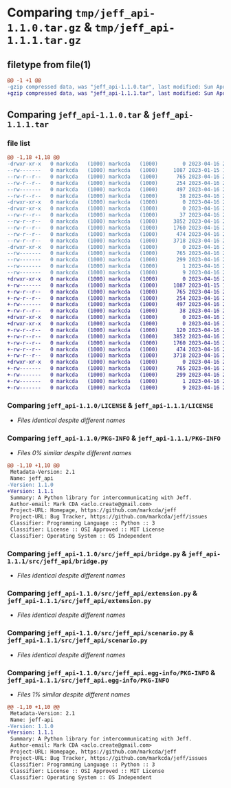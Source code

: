 # Comparing `tmp/jeff_api-1.1.0.tar.gz` & `tmp/jeff_api-1.1.1.tar.gz`

## filetype from file(1)

```diff
@@ -1 +1 @@
-gzip compressed data, was "jeff_api-1.1.0.tar", last modified: Sun Apr 16 22:44:01 2023, max compression
+gzip compressed data, was "jeff_api-1.1.1.tar", last modified: Sun Apr 16 22:47:11 2023, max compression
```

## Comparing `jeff_api-1.1.0.tar` & `jeff_api-1.1.1.tar`

### file list

```diff
@@ -1,18 +1,18 @@
-drwxr-xr-x   0 markcda   (1000) markcda   (1000)        0 2023-04-16 22:44:01.269208 jeff_api-1.1.0/
--rw-------   0 markcda   (1000) markcda   (1000)     1087 2023-01-15 14:50:00.000000 jeff_api-1.1.0/LICENSE
--rw-r--r--   0 markcda   (1000) markcda   (1000)      765 2023-04-16 22:44:01.265208 jeff_api-1.1.0/PKG-INFO
--rw-r--r--   0 markcda   (1000) markcda   (1000)      254 2023-04-16 22:22:30.000000 jeff_api-1.1.0/README.md
--rw-------   0 markcda   (1000) markcda   (1000)      497 2023-04-16 22:43:14.000000 jeff_api-1.1.0/pyproject.toml
--rw-r--r--   0 markcda   (1000) markcda   (1000)       38 2023-04-16 22:44:01.269208 jeff_api-1.1.0/setup.cfg
-drwxr-xr-x   0 markcda   (1000) markcda   (1000)        0 2023-04-16 22:44:01.155211 jeff_api-1.1.0/src/
-drwxr-xr-x   0 markcda   (1000) markcda   (1000)        0 2023-04-16 22:44:01.259209 jeff_api-1.1.0/src/jeff_api/
--rw-r--r--   0 markcda   (1000) markcda   (1000)       37 2023-04-16 21:52:39.000000 jeff_api-1.1.0/src/jeff_api/__init__.py
--rw-r--r--   0 markcda   (1000) markcda   (1000)     3852 2023-04-16 22:14:07.000000 jeff_api-1.1.0/src/jeff_api/bridge.py
--rw-r--r--   0 markcda   (1000) markcda   (1000)     1760 2023-04-16 22:42:49.000000 jeff_api-1.1.0/src/jeff_api/extension.py
--rw-r--r--   0 markcda   (1000) markcda   (1000)      474 2023-04-16 22:31:38.000000 jeff_api-1.1.0/src/jeff_api/message.py
--rw-r--r--   0 markcda   (1000) markcda   (1000)     3718 2023-04-16 22:35:08.000000 jeff_api-1.1.0/src/jeff_api/scenario.py
-drwxr-xr-x   0 markcda   (1000) markcda   (1000)        0 2023-04-16 22:44:01.265208 jeff_api-1.1.0/src/jeff_api.egg-info/
--rw-------   0 markcda   (1000) markcda   (1000)      765 2023-04-16 22:44:01.000000 jeff_api-1.1.0/src/jeff_api.egg-info/PKG-INFO
--rw-------   0 markcda   (1000) markcda   (1000)      299 2023-04-16 22:44:01.000000 jeff_api-1.1.0/src/jeff_api.egg-info/SOURCES.txt
--rw-------   0 markcda   (1000) markcda   (1000)        1 2023-04-16 22:44:01.000000 jeff_api-1.1.0/src/jeff_api.egg-info/dependency_links.txt
--rw-------   0 markcda   (1000) markcda   (1000)        9 2023-04-16 22:44:01.000000 jeff_api-1.1.0/src/jeff_api.egg-info/top_level.txt
+drwxr-xr-x   0 markcda   (1000) markcda   (1000)        0 2023-04-16 22:47:11.335435 jeff_api-1.1.1/
+-rw-------   0 markcda   (1000) markcda   (1000)     1087 2023-01-15 14:50:00.000000 jeff_api-1.1.1/LICENSE
+-rw-r--r--   0 markcda   (1000) markcda   (1000)      765 2023-04-16 22:47:11.335435 jeff_api-1.1.1/PKG-INFO
+-rw-r--r--   0 markcda   (1000) markcda   (1000)      254 2023-04-16 22:22:30.000000 jeff_api-1.1.1/README.md
+-rw-------   0 markcda   (1000) markcda   (1000)      497 2023-04-16 22:46:43.000000 jeff_api-1.1.1/pyproject.toml
+-rw-r--r--   0 markcda   (1000) markcda   (1000)       38 2023-04-16 22:47:11.337435 jeff_api-1.1.1/setup.cfg
+drwxr-xr-x   0 markcda   (1000) markcda   (1000)        0 2023-04-16 22:47:11.323435 jeff_api-1.1.1/src/
+drwxr-xr-x   0 markcda   (1000) markcda   (1000)        0 2023-04-16 22:47:11.331435 jeff_api-1.1.1/src/jeff_api/
+-rw-r--r--   0 markcda   (1000) markcda   (1000)      120 2023-04-16 22:46:34.000000 jeff_api-1.1.1/src/jeff_api/__init__.py
+-rw-r--r--   0 markcda   (1000) markcda   (1000)     3852 2023-04-16 22:14:07.000000 jeff_api-1.1.1/src/jeff_api/bridge.py
+-rw-r--r--   0 markcda   (1000) markcda   (1000)     1760 2023-04-16 22:42:49.000000 jeff_api-1.1.1/src/jeff_api/extension.py
+-rw-r--r--   0 markcda   (1000) markcda   (1000)      474 2023-04-16 22:31:38.000000 jeff_api-1.1.1/src/jeff_api/message.py
+-rw-r--r--   0 markcda   (1000) markcda   (1000)     3718 2023-04-16 22:35:08.000000 jeff_api-1.1.1/src/jeff_api/scenario.py
+drwxr-xr-x   0 markcda   (1000) markcda   (1000)        0 2023-04-16 22:47:11.333435 jeff_api-1.1.1/src/jeff_api.egg-info/
+-rw-------   0 markcda   (1000) markcda   (1000)      765 2023-04-16 22:47:11.000000 jeff_api-1.1.1/src/jeff_api.egg-info/PKG-INFO
+-rw-------   0 markcda   (1000) markcda   (1000)      299 2023-04-16 22:47:11.000000 jeff_api-1.1.1/src/jeff_api.egg-info/SOURCES.txt
+-rw-------   0 markcda   (1000) markcda   (1000)        1 2023-04-16 22:47:11.000000 jeff_api-1.1.1/src/jeff_api.egg-info/dependency_links.txt
+-rw-------   0 markcda   (1000) markcda   (1000)        9 2023-04-16 22:47:11.000000 jeff_api-1.1.1/src/jeff_api.egg-info/top_level.txt
```

### Comparing `jeff_api-1.1.0/LICENSE` & `jeff_api-1.1.1/LICENSE`

 * *Files identical despite different names*

### Comparing `jeff_api-1.1.0/PKG-INFO` & `jeff_api-1.1.1/PKG-INFO`

 * *Files 0% similar despite different names*

```diff
@@ -1,10 +1,10 @@
 Metadata-Version: 2.1
 Name: jeff_api
-Version: 1.1.0
+Version: 1.1.1
 Summary: A Python library for intercommunicating with Jeff.
 Author-email: Mark CDA <aclo.create@gmail.com>
 Project-URL: Homepage, https://github.com/markcda/jeff
 Project-URL: Bug Tracker, https://github.com/markcda/jeff/issues
 Classifier: Programming Language :: Python :: 3
 Classifier: License :: OSI Approved :: MIT License
 Classifier: Operating System :: OS Independent
```

### Comparing `jeff_api-1.1.0/src/jeff_api/bridge.py` & `jeff_api-1.1.1/src/jeff_api/bridge.py`

 * *Files identical despite different names*

### Comparing `jeff_api-1.1.0/src/jeff_api/extension.py` & `jeff_api-1.1.1/src/jeff_api/extension.py`

 * *Files identical despite different names*

### Comparing `jeff_api-1.1.0/src/jeff_api/scenario.py` & `jeff_api-1.1.1/src/jeff_api/scenario.py`

 * *Files identical despite different names*

### Comparing `jeff_api-1.1.0/src/jeff_api.egg-info/PKG-INFO` & `jeff_api-1.1.1/src/jeff_api.egg-info/PKG-INFO`

 * *Files 1% similar despite different names*

```diff
@@ -1,10 +1,10 @@
 Metadata-Version: 2.1
 Name: jeff-api
-Version: 1.1.0
+Version: 1.1.1
 Summary: A Python library for intercommunicating with Jeff.
 Author-email: Mark CDA <aclo.create@gmail.com>
 Project-URL: Homepage, https://github.com/markcda/jeff
 Project-URL: Bug Tracker, https://github.com/markcda/jeff/issues
 Classifier: Programming Language :: Python :: 3
 Classifier: License :: OSI Approved :: MIT License
 Classifier: Operating System :: OS Independent
```

